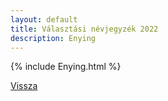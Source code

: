 ```yaml
---
layout: default
title: Választási névjegyzék 2022
description: Enying
---
```


{% include Enying.html %}

[Vissza](./)